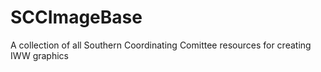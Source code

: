 # SCCImageBase
A collection of all Southern Coordinating Comittee resources for creating IWW graphics
